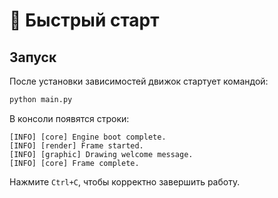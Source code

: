 # 📘 Быстрый старт

## Запуск

После установки зависимостей движок стартует командой:

```bash
python main.py
```

В консоли появятся строки:

```text
[INFO] [core] Engine boot complete.
[INFO] [render] Frame started.
[INFO] [graphic] Drawing welcome message.
[INFO] [core] Frame complete.
```

Нажмите `Ctrl+C`, чтобы корректно завершить работу.
